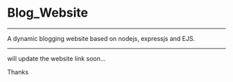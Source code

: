 # Blog_Website

---------------------------------------------------------------------------

A dynamic blogging website based on nodejs, expressjs and EJS.

---------------------------------------------------------------------------


will update the website link soon...

Thanks 
